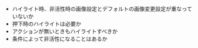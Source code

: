 - ハイライト時、非活性時の画像設定とデフォルトの画像変更設定が重なっていないか
- 押下時のハイライトは必要か
- アクションが無いときもハイライトすべきか
- 条件によって非活性になることはあるか
